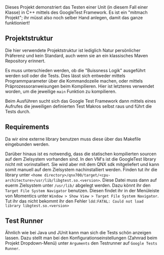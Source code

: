 Dieses Projekt demonstriert das Testen einer Unit (in diesem Fall einer Klasse) in C++ mittels des GoogleTest Framework. Es ist ein "mitmach Projekt"; ihr müsst also noch selber Hand anlegen, damit das ganze funktioniert!

## Projektstruktur

Die hier verwendete Projektstruktur ist lediglich Natur persönlicher Präferenz und kein Standard, auch wenn sie an ein klassisches Maven Repository erinnert.

Es muss unterschieden werden, ob die "Buissness Logik" ausgeführt werden soll oder die Tests. Dies lässt sich entweder mittels Programmparameter über die Kommandozeile machen, oder mittels Präprozessoranweisungen beim Kompilieren. Hier ist letzteres verwendet worden, um die jeweilige `main` Funktion zu kompilieren.

Beim Ausführen sucht sich das Google Test Framework dann mittels eines Aufrufes die jeweiligen definierten Test Makros selbst raus und führt die Tests durch.

## Requirements

Da wir eine externe library benutzen muss diese über das Makefile eingebunden werden.

Darüber hinaus ist es notwendig, dass die statischen kompilierten sourcen auf dem Zielsystem vorhanden sind. In den VM's ist die GoogleTest library nicht mit vorinstalliert. Sie wird aber mit dem QNX sdk mitgeliefert und kann somit manuell auf dem Zielsystem nachinstalliert werden. Finden tut ihr die library unter `<home directory>/qnx700/target/<cpu-architecture>/usr/lib/libgtest.so.<version>`. Diese Datei muss dann auf euerm Zielsystem unter `/usr/lib/` abgelegt werden. Dazu könnt ihr den `Target File System Navigator` benutzen. Diesen findet ihr in der Menüleiste von Momentics unter `Window > Show View > Target File System Navigator`. Tut ihr das nicht bekommt ihr den Fehler ```ldd:FATAL: Could not load library libgtest.so.<version>```

## Test Runner

Ähnlich wie bei Java und JUnit kann man sich die Tests schön anzeigen lassen. Dazu stellt man bei den Konfigurationseinstellungen (Zahnrad beim Projekt Dropdown-Menü) unter `Arguments` den Testrunner auf `Google Tests Runner`.